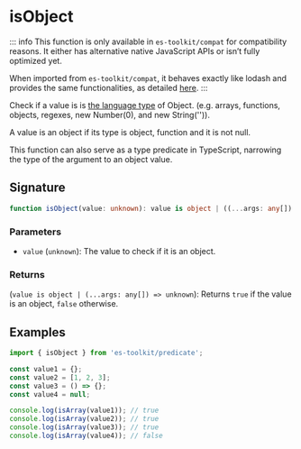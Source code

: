 # isObject

::: info
This function is only available in `es-toolkit/compat` for compatibility reasons. It either has alternative native JavaScript APIs or isn’t fully optimized yet.

When imported from `es-toolkit/compat`, it behaves exactly like lodash and provides the same functionalities, as detailed [here](../../../compatibility.md).
:::

Check if a value is is [the language type](https://262.ecma-international.org/7.0/#sec-ecmascript-language-types) of Object. (e.g. arrays, functions, objects, regexes, new Number(0), and new String('')).

A value is an object if its type is object, function and it is not null.

This function can also serve as a type predicate in TypeScript, narrowing the type of the argument to an object value.

## Signature

```typescript
function isObject(value: unknown): value is object | ((...args: any[]) => unknown);
```

### Parameters

- `value` (`unknown`): The value to check if it is an object.

### Returns

(`value is object | (...args: any[]) => unknown`): Returns `true` if the value is an object, `false` otherwise.

## Examples

```typescript
import { isObject } from 'es-toolkit/predicate';

const value1 = {};
const value2 = [1, 2, 3];
const value3 = () => {};
const value4 = null;

console.log(isArray(value1)); // true
console.log(isArray(value2)); // true
console.log(isArray(value3)); // true
console.log(isArray(value4)); // false
```
